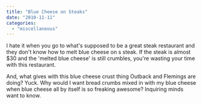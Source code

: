 ```yaml
---
title: "Blue Cheese on Steaks"
date: "2010-11-11"
categories: 
  - "miscellaneous"
---
```


I hate it when you go to what's supposed to be a great steak restaurant and they don't know how to melt blue cheese on s steak. If the steak is almost $30 and the 'melted blue cheese' is still crumbles, you're wasting your time with this restaurant.

And, what gives with this blue cheese crust thing Outback and Flemings are doing? Yuck. Why would I want bread crumbs mixed in with my blue cheese when blue cheese all by itself is so freaking awesome? Inquiring minds want to know.
